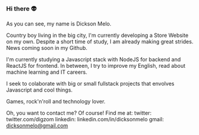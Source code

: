 ### Hi there :alien:

As you can see, my name is Dickson Melo.

Country boy living in the big city, I'm currently developing a Store Website on my own. Despite a short time of study, I am already making great strides. News coming soon in my Github.

I'm currently studying a Javascript stack with NodeJS for backend and ReactJS for frontend. In between, I try to improve my English, read about machine learning and IT careers.

I seek to colaborate with big or small fullstack projects that envolves Javascript and cool things.

Games, rock'n'roll and technology lover.

Oh, you want to contact me? Of course! Find me at:
twitter: twitter.com/digzom
linkedin: linkedin.com/in/dicksonmelo
gmail: dicksonmelo@gmail.com
